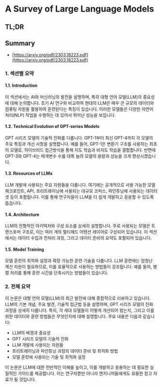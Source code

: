 # A Survey of Large Language Models
## TL;DR
## Summary
- [https://arxiv.org/pdf/2303.18223.pdf](https://arxiv.org/pdf/2303.18223.pdf)

### 1. 섹션별 요약

#### 1.1. Introduction
이 섹션에서는 AI와 머신러닝의 발전을 설명하며, 특히 대형 언어 모델(LLM)의 중요성에 대해 논의합니다. 초기 AI 연구와 비교하여 현대의 LLM은 매우 큰 규모의 데이터와 컴퓨팅 자원을 활용하여 훈련된다는 특징이 있습니다. 이러한 모델들은 다양한 자연어 처리(NLP) 작업을 수행하는 데 있어서 뛰어난 성능을 보입니다.

#### 1.2. Technical Evolution of GPT-series Models
GPT 시리즈 모델의 기술적 진화를 다룹니다. GPT-1부터 최신 GPT-4까지 각 모델의 주요 특징과 개선 사항을 설명합니다. 예를 들어, GPT-1은 변환기 구조를 사용하는 최초의 모델로, 하이브리드 접근방식을 통해 지도 학습과 비지도 학습을 결합합니다. 반면에 GPT-3와 GPT-4는 매개변수 수를 대폭 늘려 모델의 용량과 성능을 크게 향상시켰습니다.

#### 1.3. Resources of LLMs
LLM 개발에 사용되는 주요 자원들을 다룹니다. 여기에는 공개적으로 사용 가능한 모델 체크포인트, API, 프리트레이닝에 사용되는 대규모 코퍼스, 파인튜닝에 사용되는 데이터셋 등이 포함됩니다. 이를 통해 연구자들이 LLM을 더 쉽게 개발하고 응용할 수 있도록 돕습니다.

#### 1.4. Architecture
LLM의 전형적인 아키텍처와 구성 요소를 상세히 설명합니다. 주로 사용되는 모델은 트랜스포머 구조로, 이는 여러 개의 멀티헤드 어텐션 레이어로 구성되어 있습니다. 이 섹션에서는 데이터 수집과 전처리 과정, 그리고 데이터 준비의 요약도 포함되어 있습니다.

#### 1.5. Model Training
모델 훈련의 최적화 설정과 확장 가능한 훈련 기술을 다룹니다. LLM 훈련에는 엄청난 계산 자원이 필요하므로, 이를 효율적으로 사용하는 방법들이 강조됩니다. 예를 들어, 병렬 처리를 통해 훈련 시간을 단축시키는 방법들이 있습니다.

### 2. 전체 요약
이 논문은 대형 언어 모델(LLM)의 최근 발전에 대해 종합적으로 리뷰하고 있습니다. LLM의 기본 개념, 주요 발견, 기술적 접근법 등을 설명하며, GPT 시리즈 모델의 진화 과정을 상세히 다룹니다. 특히, 각 세대 모델들이 어떻게 개선되어 왔는지, 그리고 이를 위한 데이터와 훈련 방법들은 무엇인지에 대해 설명합니다. 주요 내용은 다음과 같습니다:

- LLM의 배경과 중요성
- GPT 시리즈 모델의 기술적 진화
- LLM 개발에 사용되는 자원들
- 프리트레이닝과 파인튜닝 과정의 데이터 준비 및 최적화 방법
- 모델 훈련에 사용되는 기술 및 최적화 설정

이 논문은 LLM에 대한 전반적인 이해를 높이고, 이를 개발하고 응용하는 데 필요한 실질적인 가이드를 제공합니다. 이는 연구자뿐만 아니라 엔지니어들에게도 유용한 참고 자료가 될 것입니다. 